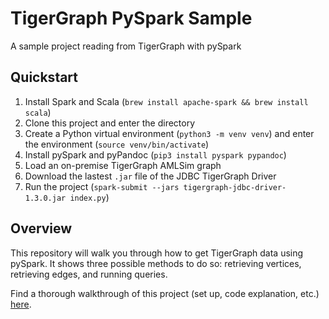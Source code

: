 # TigerGraph PySpark Sample

A sample project reading from TigerGraph with pySpark

## Quickstart

1. Install Spark and Scala (`brew install apache-spark && brew install scala`)
1. Clone this project and enter the directory
1. Create a Python virtual environment (`python3 -m venv venv`) and enter the environment (`source venv/bin/activate`)
1. Install pySpark and pyPandoc (`pip3 install pyspark pypandoc`)
1. Load an on-premise TigerGraph AMLSim graph
1. Download the lastest `.jar` file of the JDBC TigerGraph Driver
1. Run the project (`spark-submit --jars tigergraph-jdbc-driver-1.3.0.jar index.py`)

## Overview

This repository will walk you through how to get TigerGraph data using pySpark. It shows three possible methods to do so: retrieving vertices, retrieving edges, and running queries. 

Find a thorough walkthrough of this project (set up, code explanation, etc.) [here](https://medium.com/datadriveninvestor/an-introduction-to-pyspark-and-tigergraph-9c3396835bc2).
